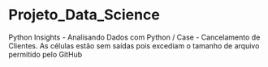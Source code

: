 # Projeto_Data_Science
Python Insights - Analisando Dados com Python / Case - Cancelamento de Clientes.
As células estão sem saídas pois excediam o tamanho de arquivo permitido pelo GitHub
